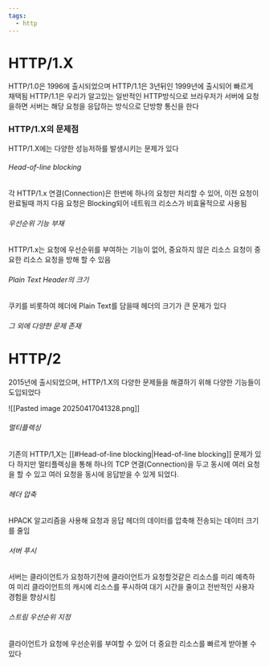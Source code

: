 ```yaml
---
tags:
  - http
---
```

# HTTP/1.X
HTTP/1.0은 1996에 출시되었으며 HTTP/1.1은 3년뒤인 1999년에 출시되어 빠르게 채택됨
HTTP/1.1은 우리가 알고있는 일반적인 HTTP방식으로 브라우저가 서버에 요청을하면 서버는 해당 요청을 응답하는 방식으로 단방향 통신을 한다
### HTTP/1.X의 문제점
HTTP/1.X에는 다양한 성능저하를 발생시키는 문제가 있다
###### Head-of-line blocking
각 HTTP/1.x 연결(Connection)은 한번에 하나의 요청만 처리할 수 있어, 이전 요청이 완료될때 까지 다음 요청은 Blocking되어 네트워크 리소스가 비효율적으로 사용됨
###### 우선순위 기능 부재
HTTP/1.x는 요청에 우선순위를 부여하는 기능이 없어, 중요하지 않은 리소스 요청이 중요한 리소스 요청을 방해 할 수 있음
###### Plain Text Header의 크기
쿠키를 비롯하여 헤더에 Plain Text를 담을때 헤더의 크기가 큰 문제가 있다
###### 그 외에 다양한 문제 존재
# HTTP/2
2015년에 출시되었으며, HTTP/1.X의 다양한 문제들을 해결하기 위해 다양한 기능들이 도입되었다

 ![[Pasted image 20250417041328.png]]
###### 멀티플렉싱
기존의 HTTP/1,X는 [[#Head-of-line blocking|Head-of-line blocking]] 문제가 있다
하지만 멀티플렉싱을 통해 하나의 TCP 연결(Connection)을 두고 동시에 여러 요청을 할 수 있고 여러 요청을 동시에 응답받을 수 있게 되었다.
###### 헤더 압축
HPACK 알고리즘을 사용해 요청과 응답 헤더의 데이터를 압축해 전송되는 데이터 크기를 줄임
###### 서버 푸시
서버는 클라이언트가 요청하기전에 클라이언트가 요청할것같은 리소스를 미리 예측하여 미리 클라이언트의 캐시에 리소스를 푸시하여 대기 시간을 줄이고 전반적인 사용자 경험을 향상시킴
###### 스트림 우선순위 지정
클라이언트가 요청에 우선순위를 부여할 수 있어 더 중요한 리소스를 빠르게 받아볼 수 있다
